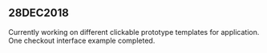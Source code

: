 28DEC2018
---------
Currently working on different clickable prototype templates for application.
One checkout interface example completed.
